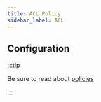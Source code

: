 ```yaml
---
title: ACL Policy
sidebar_label: ACL
---
```


<!-- Description goes here-->

## Configuration

:::tip

Be sure to read about [policies](/docs/policies)

:::

<PolicyConfig id="acl-policy-inbound" />
